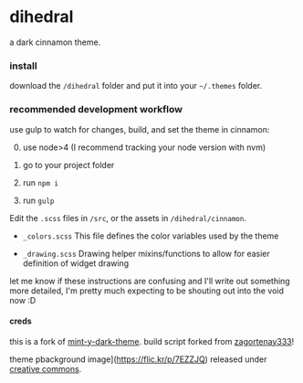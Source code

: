 # dihedral

a dark cinnamon theme.

### install

download the `/dihedral` folder and put it into your `~/.themes` folder.

### recommended development workflow

use gulp to watch for changes, build, and set the theme in cinnamon:

0. use node>4 (I recommend tracking your node version with nvm)

1. go to your project folder

2. run `npm i`

3. run `gulp`

Edit the `.scss` files in `/src`, or the assets in `/dihedral/cinnamon`.

* `_colors.scss` This file defines the color variables used by the theme

* `_drawing.scss` Drawing helper mixins/functions to allow for easier definition of widget drawing

let me know if these instructions are confusing and I'll write out something more detailed, I'm pretty much expecting to be shouting out into the void now :D

#### creds

this is a fork of [mint-y-dark-theme](https://github.com/linuxmint/mint-y-theme). build script forked from [zagortenay333](https://github.com/zagortenay333)!

theme pbackground image](https://flic.kr/p/7EZZJQ) released under [creative commons](https://creativecommons.org/licenses/by-nc-nd/2.0).
